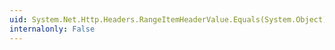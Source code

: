 ```yaml
---
uid: System.Net.Http.Headers.RangeItemHeaderValue.Equals(System.Object)
internalonly: False
---
```

